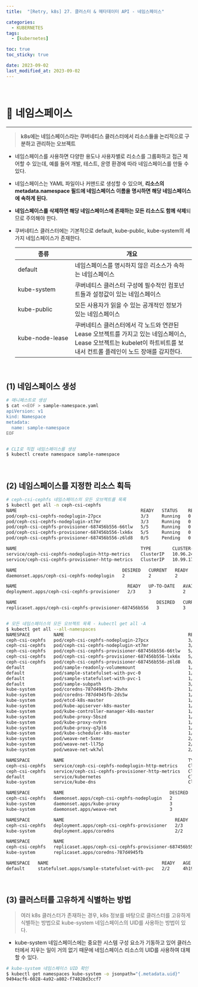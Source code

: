 ```yaml
---
title:  "[Retry, k8s] 27. 클러스터 & 메타데이터 API - 네임스페이스" 

categories:
  - KUBERNETES
tags:
  - [kubernetes]

toc: true
toc_sticky: true

date: 2023-09-02
last_modified_at: 2023-09-02
---
```

<br>

# 🔔 네임스페이스
---

<style>
table {
    font-size: 12pt;
}
table th:first-of-type {
    width: 5%;
}
table th:nth-of-type(2) {
    width: 15%;
}
table th:nth-of-type(3) {
    width: 50%;
}
table th:nth-of-type(4) {
    width: 30%;
}
</style>

> **k8s에는 네임스페이스라는 쿠버네티스 클러스터에서 리소스들을 논리적으로 구분하고 관리하는 오브젝트**

+ 네임스페이스를 사용하면 다양한 용도나 사용자별로 리소스를 그룹화하고 접근 제어할 수 있는데, 예를 들어 개발, 테스트, 운영 환경에 따라 네임스페이스를 만들 수 있다.

+ 네임스페이스는 YAML 파일이나 커맨드로 생성할 수 있으며, **리소스의 metadata.namespace 필드에 네임스페이스 이름을 명시하면 해당 네임스페이스에 속하게 된다.**

+ **네임스페이스를 삭제하면 해당 네임스페이스에 존재하는 모든 리소스도 함께 삭제**되므로 주의해야 한다.

+ 쿠버네티스 클러스터에는 기본적으로 default, kube-public, kube-system의 세 가지 네임스페이스가 존재한다.

    |종류|개요|
    |---|---|
    |default|네임스페이스를 명시하지 않은 리소스가 속하는 네임스페이스|
    |kube-system|쿠버네티스 클러스터 구성에 필수적인 컴포넌트들과 설정값이 있는 네임스페이스|
    |kube-public|모든 사용자가 읽을 수 있는 공개적인 정보가 있는 네임스페이스|
    |kube-node-lease|쿠버네티스 클러스터에서 각 노드와 연관된 Lease 오브젝트를 가지고 있는 네임스페이스, Lease 오브젝트는 kubelet이 하트비트를 보내서 컨트롤 플레인이 노드 장애를 감지한다.|

<br>


## (1) 네임스페이스 생성

```bash
# 매니페스트로 생성
$ cat <<EOF > sample-namespace.yaml
apiVersion: v1
kind: Namespace
metadata:
  name: sample-namespace
EOF


# CLI로 직접 네임스페이스를 생성
$ kubectl create namespace sample-namespace
```

<br>


## (2) 네임스페이스를 지정한 리소스 획득

```bash
# ceph-csi-cephfs 네임스페이스의 모든 오브젝트를 목록
$ kubectl get all -n ceph-csi-cephfs
NAME                                               READY   STATUS    RESTARTS   AGE
pod/ceph-csi-cephfs-nodeplugin-27pcx               3/3     Running   0          4h25m
pod/ceph-csi-cephfs-nodeplugin-xt7mr               3/3     Running   0          4h25m
pod/ceph-csi-cephfs-provisioner-687456b556-66tlw   5/5     Running   0          4h25m
pod/ceph-csi-cephfs-provisioner-687456b556-lxk6x   5/5     Running   0          4h25m
pod/ceph-csi-cephfs-provisioner-687456b556-z6ld8   0/5     Pending   0          4h25m

NAME                                               TYPE        CLUSTER-IP      EXTERNAL-IP   PORT(S)    AGE
service/ceph-csi-cephfs-nodeplugin-http-metrics    ClusterIP   10.96.242.246   <none>        8080/TCP   4h25m
service/ceph-csi-cephfs-provisioner-http-metrics   ClusterIP   10.99.179.136   <none>        8080/TCP   4h25m

NAME                                        DESIRED   CURRENT   READY   UP-TO-DATE   AVAILABLE   NODE SELECTOR   AGE
daemonset.apps/ceph-csi-cephfs-nodeplugin   2         2         2       2            2           <none>          4h25m

NAME                                          READY   UP-TO-DATE   AVAILABLE   AGE
deployment.apps/ceph-csi-cephfs-provisioner   2/3     3            2           4h25m

NAME                                                     DESIRED   CURRENT   READY   AGE
replicaset.apps/ceph-csi-cephfs-provisioner-687456b556   3         3         2       4h25m


# 모든 네임스페이스의 모든 오브젝트 목록 - kubectl get all -A
$ kubectl get all --all-namespaces
NAMESPACE         NAME                                               READY   STATUS    RESTARTS        AGE
ceph-csi-cephfs   pod/ceph-csi-cephfs-nodeplugin-27pcx               3/3     Running   0               4h26m
ceph-csi-cephfs   pod/ceph-csi-cephfs-nodeplugin-xt7mr               3/3     Running   0               4h26m
ceph-csi-cephfs   pod/ceph-csi-cephfs-provisioner-687456b556-66tlw   5/5     Running   0               4h26m
ceph-csi-cephfs   pod/ceph-csi-cephfs-provisioner-687456b556-lxk6x   5/5     Running   0               4h26m
ceph-csi-cephfs   pod/ceph-csi-cephfs-provisioner-687456b556-z6ld8   0/5     Pending   0               4h26m
default           pod/sample-readonly-volumemount                    1/1     Running   0               104m
default           pod/sample-statefulset-with-pvc-0                  1/1     Running   0               4h19m
default           pod/sample-statefulset-with-pvc-1                  1/1     Running   0               4h19m
default           pod/sample-subpath                                 3/3     Running   0               82m
kube-system       pod/coredns-787d4945fb-29vhx                       1/1     Running   0               5h18m
kube-system       pod/coredns-787d4945fb-2ds5w                       1/1     Running   0               5h18m
kube-system       pod/etcd-k8s-master                                1/1     Running   0               5h18m
kube-system       pod/kube-apiserver-k8s-master                      1/1     Running   0               5h18m
kube-system       pod/kube-controller-manager-k8s-master             1/1     Running   0               5h18m
kube-system       pod/kube-proxy-5bszd                               1/1     Running   0               5h18m
kube-system       pod/kube-proxy-nv9rn                               1/1     Running   0               5h18m
kube-system       pod/kube-proxy-q7pl6                               1/1     Running   0               5h18m
kube-system       pod/kube-scheduler-k8s-master                      1/1     Running   0               5h18m
kube-system       pod/weave-net-5xmsr                                2/2     Running   1 (5h18m ago)   5h18m
kube-system       pod/weave-net-ll75p                                2/2     Running   0               5h18m
kube-system       pod/weave-net-wk7wl                                2/2     Running   0               5h18m

NAMESPACE         NAME                                               TYPE        CLUSTER-IP      EXTERNAL-IP   PORT(S)                  AGE
ceph-csi-cephfs   service/ceph-csi-cephfs-nodeplugin-http-metrics    ClusterIP   10.96.242.246   <none>        8080/TCP                 4h26m
ceph-csi-cephfs   service/ceph-csi-cephfs-provisioner-http-metrics   ClusterIP   10.99.179.136   <none>        8080/TCP                 4h26m
default           service/kubernetes                                 ClusterIP   10.96.0.1       <none>        443/TCP                  5h18m
kube-system       service/kube-dns                                   ClusterIP   10.96.0.10      <none>        53/UDP,53/TCP,9153/TCP   5h18m

NAMESPACE         NAME                                        DESIRED   CURRENT   READY   UP-TO-DATE   AVAILABLE   NODE SELECTOR            AGE
ceph-csi-cephfs   daemonset.apps/ceph-csi-cephfs-nodeplugin   2         2         2       2            2           <none>                   4h26m
kube-system       daemonset.apps/kube-proxy                   3         3         3       3            3           kubernetes.io/os=linux   5h18m
kube-system       daemonset.apps/weave-net                    3         3         3       3            3           <none>                   5h18m

NAMESPACE         NAME                                          READY   UP-TO-DATE   AVAILABLE   AGE
ceph-csi-cephfs   deployment.apps/ceph-csi-cephfs-provisioner   2/3     3            2           4h26m
kube-system       deployment.apps/coredns                       2/2     2            2           5h18m

NAMESPACE         NAME                                                     DESIRED   CURRENT   READY   AGE
ceph-csi-cephfs   replicaset.apps/ceph-csi-cephfs-provisioner-687456b556   3         3         2       4h26m
kube-system       replicaset.apps/coredns-787d4945fb                       2         2         2       5h18m

NAMESPACE   NAME                                           READY   AGE
default     statefulset.apps/sample-statefulset-with-pvc   2/2     4h19m
```

<br>


## (3) 클러스터를 고유하게 식별하는 방법

> 여러 k8s 클러스터가 존재하는 경우, k8s 정보를 바탕으로 클러스터를 고유하게 식별하는 방법으로 kube-system 네임스페이스의 UID를 사용하는 방법이 있다.

+ kube-system 네임스페이스에는 중요한 시스템 구성 요소가 기동하고 있어 클러스터에서 지우는 일이 거의 없기 때문에 네임스페이스 리소스의 UID를 사용하여 대체할 수 있다.

```bash
# kube-system 네임스페이스 UID 확인
$ kubectl get namespaces kube-system -o jsonpath="{.metadata.uid}"
9494acf6-6028-4a92-a802-f74028d3ccf7
```
